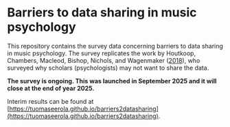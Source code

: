 # Barriers to data sharing in music psychology

This repository contains the survey data concerning barriers to data sharing in music psychology. The survey replicates the work by Houtkoop, Chambers, Macleod, Bishop, Nichols, and Wagenmaker ([2018](https://doi.org/10.1177/2515245917751886)), who surveyed why scholars (psychologists) may not want to share the data.

**The survey is ongoing. This was launched in September 2025 and it will close at the end of year 2025.**

Interim results can be found at [https://tuomaseerola.github.io/barriers2datasharing](https://tuomaseerola.github.io/barriers2datasharing).



